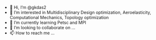 - 👋 Hi, I’m @gkdas2
- 👀 I’m interested in Multidisciplinary Design optimization, Aeroelasticity, Computational Mechanics, Topology optimization
- 🌱 I’m currently learning Petsc and MPI
- 💞️ I’m looking to collaborate on ...
- 📫 How to reach me ...

<!---
gkdas2/gkdas2 is a ✨ special ✨ repository because its `README.md` (this file) appears on your GitHub profile.
You can click the Preview link to take a look at your changes.
--->
